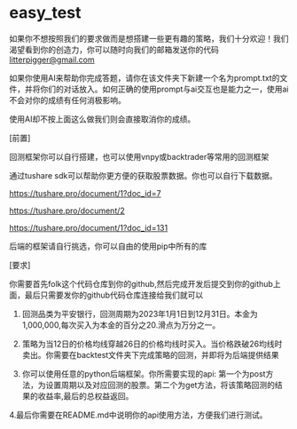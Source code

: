 # easy_test
如果你不想按照我们的要求做而是想搭建一些更有趣的策略，我们十分欢迎！我们渴望看到你的创造力，你可以随时向我们的邮箱发送你的代码 litterpigger@gmail.com

如果你使用AI来帮助你完成答题，请你在该文件夹下新建一个名为prompt.txt的文件，并将你们的对话放入。如何正确的使用prompt与ai交互也是能力之一，使用ai不会对你的成绩有任何消极影响。

使用AI却不按上面这么做我们则会直接取消你的成绩。


[前置]

回测框架你可以自行搭建，也可以使用vnpy或backtrader等常用的回测框架

通过tushare sdk可以帮助你更方便的获取股票数据。你也可以自行下载数据。

https://tushare.pro/document/1?doc_id=7

https://tushare.pro/document/2

https://tushare.pro/document/1?doc_id=131

后端的框架请自行挑选，你可以自由的使用pip中所有的库


[要求]

你需要首先folk这个代码仓库到你的github,然后完成开发后提交到你的github上面，最后只需要发你的github代码仓库连接给我们就可以


1. 回测品类为平安银行，回测周期为2023年1月1日到12月31日。本金为1,000,000,每次买入为本金的百分之20.滑点为万分之一。 


2. 策略为当12日的价格均线穿越26日的价格均线时买入。当价格跌破26均线时卖出。你需要在backtest文件夹下完成策略的回测，并即将为后端提供结果


3. 你可以使用任意的python后端框架。你所需要实现的api: 第一个为post方法，为设置周期以及对应回测的股票。第二个为get方法，将该策略回测的结果的收益率,最后的总权益返回。


4.最后你需要在README.md中说明你的api使用方法，方便我们进行测试。



